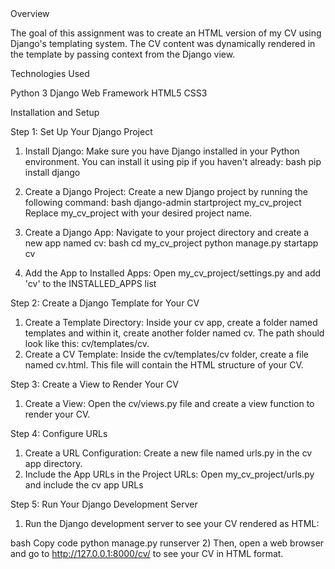 <html>
Overview

The goal of this assignment was to create an HTML version of my CV using Django's templating system. The CV content was dynamically rendered in the template by passing context from the Django view.

Technologies Used

Python 3
Django Web Framework
HTML5
CSS3


Installation and Setup

Step 1: Set Up Your Django Project
1) Install Django: Make sure you have Django installed in your Python environment. You can install it using pip if you haven't already:
bash
pip install django

2) Create a Django Project: Create a new Django project by running the following command:
bash
django-admin startproject my_cv_project
Replace my_cv_project with your desired project name.

3) Create a Django App: Navigate to your project directory and create a new app named cv:
bash
cd my_cv_project
python manage.py startapp cv

4) Add the App to Installed Apps: Open my_cv_project/settings.py and add 'cv' to the INSTALLED_APPS list


Step 2: Create a Django Template for Your CV
1) Create a Template Directory: Inside your cv app, create a folder named templates and within it, create another folder named cv. The path should look like this: cv/templates/cv.
2) Create a CV Template: Inside the cv/templates/cv folder, create a file named cv.html. This file will contain the HTML structure of your CV.


Step 3: Create a View to Render Your CV
1) Create a View: Open the cv/views.py file and create a view function to render your CV.


Step 4: Configure URLs
1) Create a URL Configuration: Create a new file named urls.py in the cv app directory.
2) Include the App URLs in the Project URLs: Open my_cv_project/urls.py and include the cv app URLs


Step 5: Run Your Django Development Server
1) Run the Django development server to see your CV rendered as HTML:

bash
Copy code
python manage.py runserver
2) Then, open a web browser and go to http://127.0.0.1:8000/cv/ to see your CV in HTML format.
</html>



